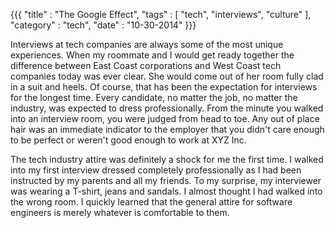 {{{
    "title"    : "The Google Effect",
    "tags"     : [ "tech", "interviews", "culture" ],
    "category" : "tech",
    "date"     : "10-30-2014"
}}}

Interviews at tech companies are always some of the most unique experiences. When my roommate and I would get ready together the difference between East Coast corporations and West Coast tech companies today was ever clear. She would come out of her room fully clad in a suit and heels. Of course, that has been the expectation for interviews for the longest time. Every candidate, no matter the job, no matter the industry, was expected to dress professionally. From the minute you walked into an interview room, you were judged from head to toe. Any out of place hair was an immediate indicator to the employer that you didn't care enough to be perfect or weren't good enough to work at XYZ Inc. 

The tech industry attire was definitely a shock for me the first time. I walked into my first interview dressed completely professionally as I had been instructed by my parents and all my friends. To my surprise, my interviewer was wearing a T-shirt, jeans and sandals. I almost thought I had walked into the wrong room. I quickly learned that the general attire for software engineers is merely whatever is comfortable to them.  